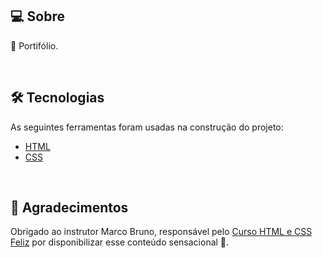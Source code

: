 ## 💻 Sobre

:speech_balloon: Portifólio.

<br>

## 🛠 Tecnologias

As seguintes ferramentas foram usadas na construção do projeto:

- [HTML](https://developer.mozilla.org/pt-BR/docs/Web/HTML)
- [CSS](https://developer.mozilla.org/pt-BR/docs/Web/CSS)

<br>

## 💜 Agradecimentos

Obrigado ao instrutor Marco Bruno, responsável pelo [Curso HTML e CSS Feliz](https://www.youtube.com/playlist?list=PLirko8T4cEmzrH3jIJi7R7ufeqcpXYaLa/) por disponibilizar esse conteúdo sensacional 🚀.
